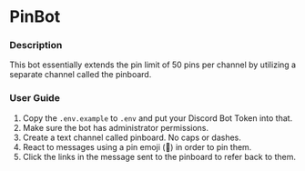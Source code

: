 # PinBot

### Description

This bot essentially extends the pin limit of 50 pins per channel by utilizing a separate channel called the pinboard.

### User Guide

1. Copy the `.env.example` to `.env` and put your Discord Bot Token into that.
2. Make sure the bot has administrator permissions.
3. Create a text channel called pinboard. No caps or dashes.
4. React to messages using a pin emoji (📌) in order to pin them.
5. Click the links in the message sent to the pinboard to refer back to them.
